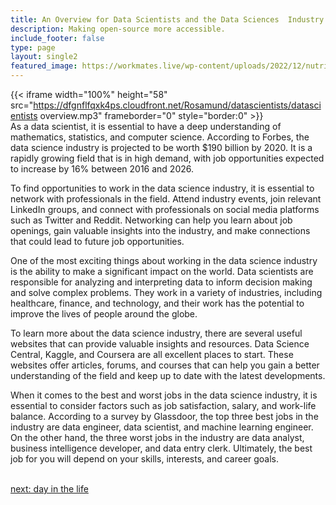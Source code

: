 ```yaml
---
title: An Overview for Data Scientists and the Data Sciences  Industry
description: Making open-source more accessible.
include_footer: false
type: page
layout: single2
featured_image: https://workmates.live/wp-content/uploads/2022/12/nutritionist-5-scaled.jpg
---
```


{{< iframe width="100%" height="58" src="https://dfgnflfqxk4ps.cloudfront.net/Rosamund/datascientists/datascientists overview.mp3" frameborder="0" style="border:0" >}}<br>
As a data scientist, it is essential to have a deep understanding of mathematics, statistics, and computer science. According to Forbes, the data science industry is projected to be worth $190 billion by 2020. It is a rapidly growing field that is in high demand, with job opportunities expected to increase by 16% between 2016 and 2026.

To find opportunities to work in the data science industry, it is essential to network with professionals in the field. Attend industry events, join relevant LinkedIn groups, and connect with professionals on social media platforms such as Twitter and Reddit. Networking can help you learn about job openings, gain valuable insights into the industry, and make connections that could lead to future job opportunities.

One of the most exciting things about working in the data science industry is the ability to make a significant impact on the world. Data scientists are responsible for analyzing and interpreting data to inform decision making and solve complex problems. They work in a variety of industries, including healthcare, finance, and technology, and their work has the potential to improve the lives of people around the globe.

To learn more about the data science industry, there are several useful websites that can provide valuable insights and resources. Data Science Central, Kaggle, and Coursera are all excellent places to start. These websites offer articles, forums, and courses that can help you gain a better understanding of the field and keep up to date with the latest developments.

When it comes to the best and worst jobs in the data science industry, it is essential to consider factors such as job satisfaction, salary, and work-life balance. According to a survey by Glassdoor, the top three best jobs in the industry are data engineer, data scientist, and machine learning engineer. On the other hand, the three worst jobs in the industry are data analyst, business intelligence developer, and data entry clerk. Ultimately, the best job for you will depend on your skills, interests, and career goals.

<br>
<a href="https://workdojos.com/datascientists/day-in-the-life">next: day in the life</a>
</p>